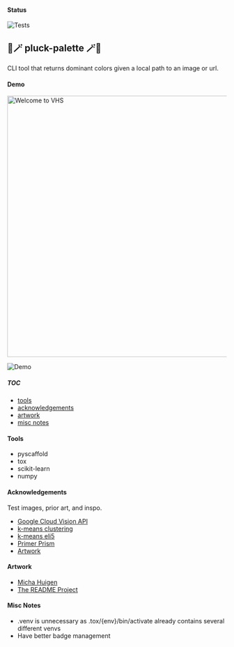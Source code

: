 #### Status

![Tests](https://github.com/figtreez/pluckpalette/actions/workflows/tests.yml/badge.svg)

## 🎨🪄 pluck-palette 🪄🎨

CLI tool that returns dominant colors given a local path to an image or url.

#### Demo

<img alt="Welcome to VHS" src="https://github.com/figtreez/pluckpalette/tests/data/demo.gif" width="600" />

![Demo](https://github.com/figtreez/pluckpalette/tests/data/demo.gif)

##### TOC

- [tools](#tools)
- [acknowledgements](#acknowledgements)
- [artwork](#artwork)
- [misc notes](#misc-notes)

#### Tools

- pyscaffold
- tox
- scikit-learn
- numpy

#### Acknowledgements

Test images, prior art, and inspo.

- [Google Cloud Vision API](https://cloud.google.com/vision#section-2)
- [k-means clustering](https://en.wikipedia.org/wiki/K-means_clustering)
- [k-means eli5](https://www.youtube.com/watch?v=IuRb3y8qKX4)
- [Primer Prism](https://primer.style/prism/)
- [Artwork](#artwork)

#### Artwork

- [Micha Huigen](https://www.michahuigen.com/)
- [The README Project](https://github.com/readme)

#### Misc Notes

- .venv is unnecessary as .tox/{env}/bin/activate already contains several different venvs
- Have better badge management
